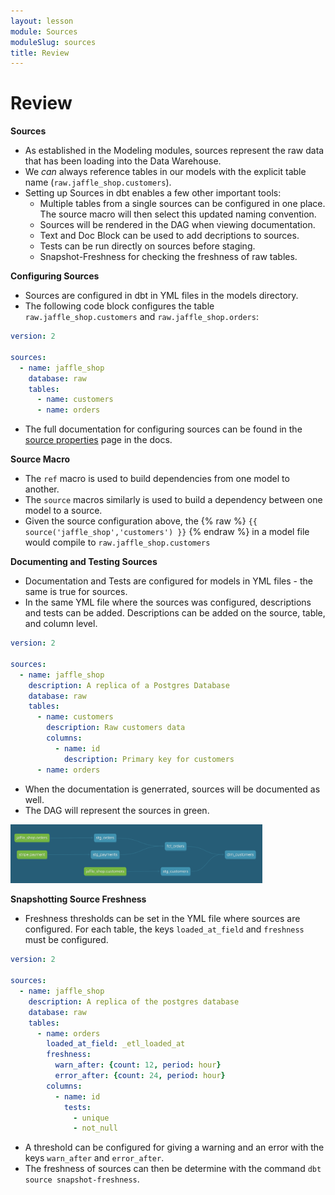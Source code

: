 ```yaml
---
layout: lesson
module: Sources
moduleSlug: sources
title: Review
---
```


# Review

**Sources**
* As established in the Modeling modules, sources represent the raw data that has been loading into the Data Warehouse.
* We *can* always reference tables in our models with the explicit table name (`raw.jaffle_shop.customers`).
* Setting up Sources in dbt enables a few other important tools:
    * Multiple tables from a single sources can be configured in one place.  The source macro will then select this updated naming convention.
    * Sources will be rendered in the DAG when viewing documentation.
    * Text and Doc Block can be used to add decriptions to sources.
    * Tests can be run directly on sources before staging.
    * Snapshot-Freshness for checking the freshness of raw tables.

**Configuring Sources**
* Sources are configured in dbt in YML files in the models directory.
* The following code block configures the table `raw.jaffle_shop.customers` and `raw.jaffle_shop.orders`:

```yml
version: 2

sources:
  - name: jaffle_shop
    database: raw
    tables:
      - name: customers
      - name: orders
```

* The full documentation for configuring sources can be found in the [source properties](https://docs.getdbt.com/reference/source-properties) page in the docs.

**Source Macro**
* The `ref` macro is used to build dependencies from one model to another.
* The `source` macros similarly is used to build a dependency between one model to a source.
* Given the source configuration above, the {% raw %} `{{ source('jaffle_shop','customers') }}` {% endraw %} in a model file would compile to `raw.jaffle_shop.customers`

**Documenting and Testing Sources**
* Documentation and Tests are configured for models in YML files - the same is true for sources.
* In the same YML file where the sources was configured, descriptions and tests can be added.  Descriptions can be added on the source, table, and column level.

```yml
version: 2

sources:
  - name: jaffle_shop
    description: A replica of a Postgres Database
    database: raw
    tables:
      - name: customers
        description: Raw customers data
        columns:
          - name: id
            description: Primary key for customers
      - name: orders
```
* When the documentation is generrated, sources will be documented as well.
* The DAG will represent the sources in green.

<img src="/ui/img/ondemand/DAG_sources.png" style="width: 80%; margin: auto">

**Snapshotting Source Freshness**
* Freshness thresholds can be set in the YML file where sources are configured.  For each table, the keys `loaded_at_field` and `freshness` must be configured.

```yml
version: 2

sources:
  - name: jaffle_shop
    description: A replica of the postgres database
    database: raw
    tables:
      - name: orders
        loaded_at_field: _etl_loaded_at
        freshness:
          warn_after: {count: 12, period: hour}
          error_after: {count: 24, period: hour}
        columns:
          - name: id
            tests:
              - unique
              - not_null
```

* A threshold can be configured for giving a warning and an error with the keys `warn_after` and `error_after`.
* The freshness of sources can then be determine with the command `dbt source snapshot-freshness`.